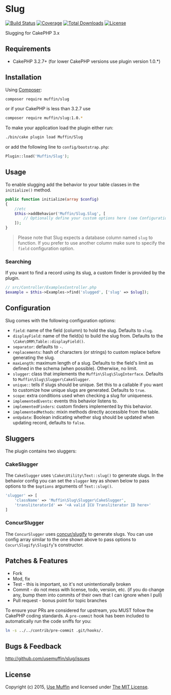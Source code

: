 # Slug

[![Build Status](https://img.shields.io/travis/UseMuffin/Slug/master.svg?style=flat-square)](https://travis-ci.org/UseMuffin/Slug)
[![Coverage](https://img.shields.io/coveralls/UseMuffin/Slug/master.svg?style=flat-square)](https://coveralls.io/r/UseMuffin/Slug)
[![Total Downloads](https://img.shields.io/packagist/dt/muffin/slug.svg?style=flat-square)](https://packagist.org/packages/muffin/slug)
[![License](https://img.shields.io/badge/license-MIT-blue.svg?style=flat-square)](LICENSE)

Slugging for CakePHP 3.x

## Requirements

- CakePHP 3.2.7+ (for lower CakePHP versions use plugin version 1.0.*)

## Installation

Using [Composer][composer]:

```bash
composer require muffin/slug
```

or if your CakePHP is less than 3.2.7 use

```bash
composer require muffin/slug:1.0.*
```

To make your application load the plugin either run:

```bash
./bin/cake plugin load Muffin/Slug
```

or add the following line to `config/bootstrap.php`:

```php
Plugin::load('Muffin/Slug');
```

## Usage
To enable slugging add the behavior to your table classes in the
`initialize()` method.

```php
public function initialize(array $config)
{
    //etc
    $this->addBehavior('Muffin/Slug.Slug', [
        // Optionally define your custom options here (see Configuration)
    ]);
}
```

> Please note that Slug expects a database column named `slug` to function.
> If you prefer to use another column make sure to specify the `field`
> configuration option.

### Searching
If you want to find a record using its slug, a custom finder is provided by the plugin.

```php
// src/Controller/ExamplesController.php
$example = $this->Examples->find('slugged', ['slug' => $slug]);
```

## Configuration

Slug comes with the following configuration options:

- `field`: name of the field (column) to hold the slug. Defaults to `slug`.
- `displayField`: name of the field(s) to build the slug from. Defaults to
     the `\Cake\ORM\Table::displayField()`.
- `separator`: defaults to `-`.
- `replacements`: hash of characters (or strings) to custom replace before
 generating the slug.
- `maxLength`: maximum length of a slug. Defaults to the field's limit as
 defined in the schema (when possible). Otherwise, no limit.
- `slugger`: class that implements the `Muffin\Slug\SlugInterface`. Defaults
 to `Muffin\Slug\Slugger\CakeSlugger`.
- `unique:`: tells if slugs should be unique. Set this to a callable if you
 want to customize how unique slugs are generated. Defaults to `true`.
- `scope`: extra conditions used when checking a slug for uniqueness.
- `implementedEvents`: events this behavior listens to.
- `implementedFinders`: custom finders implemented by this behavior.
- `implementedMethods`: mixin methods directly accessible from the table.
- `onUpdate`: Boolean indicating whether slug should be updated when updating
  record, defaults to `false`.

## Sluggers

The plugin contains two sluggers:

### CakeSlugger

The `CakeSlugger` uses `\Cake\Utility\Text::slug()` to generate slugs. In the
behavior config you can set the `slugger` key as shown below to pass options to
the `$options` arguments of `Text::slug()`.

```php
'slugger' => [
    'className' => 'Muffin\Slug\Slugger\CakeSlugger',
    'transliteratorId' => '<A valid ICU Transliterator ID here>'
]
```

### ConcurSlugger

The `ConcurSlugger` uses [concur/slugify](https://github.com/cocur/slugify) to generate slugs.
You can use config array similar to the one shown above to pass options to
`Cocur\Slugify\Slugify`'s constructor.

## Patches & Features

* Fork
* Mod, fix
* Test - this is important, so it's not unintentionally broken
* Commit - do not mess with license, todo, version, etc. (if you do change any, bump them into commits of
their own that I can ignore when I pull)
* Pull request - bonus point for topic branches

To ensure your PRs are considered for upstream, you MUST follow the CakePHP coding standards. A `pre-commit`
hook has been included to automatically run the code sniffs for you:

```bash
ln -s ../../contrib/pre-commit .git/hooks/.
```

## Bugs & Feedback

http://github.com/usemuffin/slug/issues

## License

Copyright (c) 2015, [Use Muffin][muffin] and licensed under [The MIT License][mit].

[cakephp]:http://cakephp.org
[composer]:http://getcomposer.org
[mit]:http://www.opensource.org/licenses/mit-license.php
[muffin]:http://usemuffin.com
